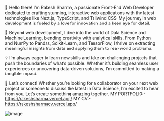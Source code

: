 👋 Hello there! I’m Rakesh Sharma, a passionate Front-End Web Developer dedicated to crafting stunning, interactive web applications with the latest technologies like Next.js, TypeScript, and Tailwind CSS. My journey in web development is fueled by a love for innovation and a keen eye for detail.

🚀 Beyond web development, I dive into the world of Data Science and Machine Learning, blending creativity with analytical skills. From Python and NumPy to Pandas, Scikit-Learn, and TensorFlow, I thrive on extracting meaningful insights from data and applying them to real-world problems.

💡 I’m always eager to learn new skills and take on challenging projects that push the boundaries of what’s possible. Whether it’s building seamless user experiences or uncovering data-driven solutions, I’m committed to making a tangible impact.

🤝 Let’s connect! Whether you’re looking for a collaborator on your next web project or someone to discuss the latest in Data Science, I’m excited to hear from you. Let’s create something amazing together.
MY PORTFOLIO:- https://rakeshsharma.vercel.app/
MY CV:- https://rakeshsharmacv.vercel.app/

![image](https://github.com/CoderRakeshSharma/CoderRakeshSharma/assets/113636765/746bed0a-1745-4e69-9ce9-93e161ca7a31)


